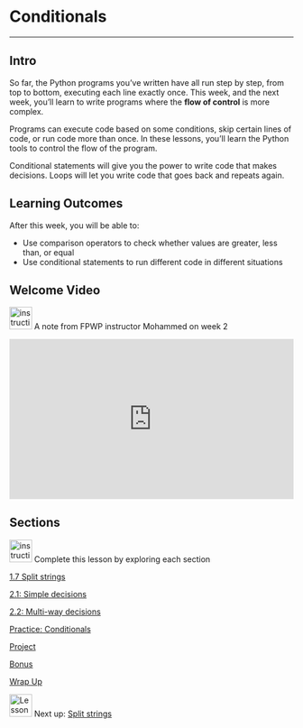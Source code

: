 # Conditionals

---

## Intro

So far, the Python programs you’ve written have all run step by step, from top to bottom, executing each line exactly once. This week, and the next week, you’ll learn to write programs where the **flow of control** is more complex. 

Programs can execute code based on some conditions, skip certain lines of code, or run code more than once. In these lessons, you’ll learn the Python tools to control the flow of the program. 

Conditional statements will give you the power to write code that makes decisions. Loops will let you write code that goes back and repeats again.

## **Learning Outcomes**

After this week, you will be able to:

- Use comparison operators to check whether values are greater, less than, or equal
- Use conditional statements to run different code in different situations

## Welcome Video

<aside>


<img src="/future-proof-with-python-april-2022/instruction.png" alt="instruction.png" width="40px" /> A note from FPWP instructor Mohammed on week 2

</aside>

<div style="position: relative; padding-bottom: 56.25%; height: 0;"><iframe src="https://www.youtube.com/embed/GPcK5fTCnMg" title="YouTube video player" frameborder="0" allow="accelerometer; autoplay; clipboard-write; encrypted-media; gyroscope; picture-in-picture" allowfullscreen style="position: absolute; top: 0; left: 0; width: 100%; height: 100%;"></iframe></div>

## Sections

<aside>


<img src="/future-proof-with-python-april-2022/instruction.png" alt="instruction.png" width="40px" /> Complete this lesson by exploring each section

</aside>

[1.7 Split strings](/future-proof-with-python-april-2022/conditionals/split-strings.md)

[2.1: Simple decisions](/future-proof-with-python-april-2022/conditionals/simple-decisions.md)

[2.2: Multi-way decisions](/future-proof-with-python-april-2022/conditionals/multi-way-decisions.md)

[Practice: Conditionals](/future-proof-with-python-april-2022/conditionals/practice-conditionals.md)

[Project](/future-proof-with-python-april-2022/conditionals/project.md)

[Bonus ](/future-proof-with-python-april-2022/conditionals/bonus.md)

[Wrap Up](/future-proof-with-python-april-2022/conditionals/wrap-up.md)

<aside>


<img src="/future-proof-with-python-april-2022/learning-with-kibo/man-in-hike.png" alt="Lesson%200%20Learning%20With%20Kibo%2032002756da8b4ed2a610df0347af2a08/man-in-hike.png" width="40px" /> Next up: [Split strings](/future-proof-with-python-april-2022/conditionals/split-strings.md)

</aside>